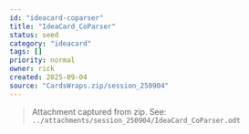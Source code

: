 ```yaml
---
id: "ideacard-coparser"
title: "IdeaCard_CoParser"
status: seed
category: "ideacard"
tags: []
priority: normal
owner: rick
created: 2025-09-04
source: "CardsWraps.zip/session_250904"
---
```


> Attachment captured from zip. See: `../attachments/session_250904/IdeaCard_CoParser.odt`
